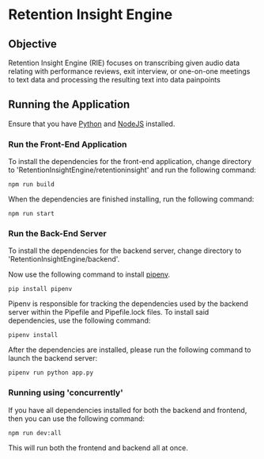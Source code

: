 # Retention Insight Engine

## Objective

Retention Insight Engine (RIE) focuses on transcribing given audio data relating with performance reviews, exit interview, or one-on-one meetings to text data and processing the resulting text into data painpoints

## Running the Application

Ensure that you have [Python](https://www.python.org/downloads/) and [NodeJS](https://nodejs.org/en/download) installed.

### Run the Front-End Application
To install the dependencies for the front-end application, change directory to 'RetentionInsightEngine/retentioninsight' and run the following command:
```
npm run build
```

When the dependencies are finished installing, run the following command:
```
npm run start
```

### Run the Back-End Server
To install the dependencies for the backend server, change directory to 'RetentionInsightEngine/backend'.

Now use the following command to install [pipenv](https://pypi.org/project/pipenv/).
```
pip install pipenv
```

Pipenv is responsible for tracking the dependencies used by the backend server within the Pipefile and Pipefile.lock files. To install said dependencies, use the following command:
```
pipenv install
```

After the dependencies are installed, please run the following command to launch the backend server:
```
pipenv run python app.py
```

### Running using 'concurrently'
If you have all dependencies installed for both the backend and frontend, then you can use the following command:
```
npm run dev:all
```

This will run both the frontend and backend all at once. 
